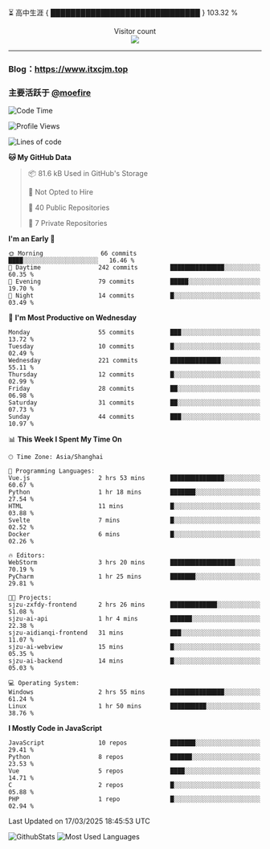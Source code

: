 ⏳ 高中生涯 { ██████████████████████████████ } 103.32 %
<p align="center"> 
  Visitor count<br>
  <img src="https://profile-counter.glitch.me/itxcjm/count.svg" />
</p>

---
### Blog：https://www.itxcjm.top
### 主要活跃于 [@moefire](https://github.com/moefire)
<!--START_SECTION:waka-->
![Code Time](http://img.shields.io/badge/Code%20Time-55%20hrs%207%20mins-blue)

![Profile Views](http://img.shields.io/badge/Profile%20Views-0-blue)

![Lines of code](https://img.shields.io/badge/From%20Hello%20World%20I%27ve%20Written-794.7%20thousand%20lines%20of%20code-blue)

**🐱 My GitHub Data** 

> 📦 81.6 kB Used in GitHub's Storage 
 > 
> 🚫 Not Opted to Hire
 > 
> 📜 40 Public Repositories 
 > 
> 🔑 7 Private Repositories 
 > 
**I'm an Early 🐤** 

```text
🌞 Morning                66 commits          ████░░░░░░░░░░░░░░░░░░░░░   16.46 % 
🌆 Daytime                242 commits         ███████████████░░░░░░░░░░   60.35 % 
🌃 Evening                79 commits          █████░░░░░░░░░░░░░░░░░░░░   19.70 % 
🌙 Night                  14 commits          █░░░░░░░░░░░░░░░░░░░░░░░░   03.49 % 
```
📅 **I'm Most Productive on Wednesday** 

```text
Monday                   55 commits          ███░░░░░░░░░░░░░░░░░░░░░░   13.72 % 
Tuesday                  10 commits          █░░░░░░░░░░░░░░░░░░░░░░░░   02.49 % 
Wednesday                221 commits         ██████████████░░░░░░░░░░░   55.11 % 
Thursday                 12 commits          █░░░░░░░░░░░░░░░░░░░░░░░░   02.99 % 
Friday                   28 commits          ██░░░░░░░░░░░░░░░░░░░░░░░   06.98 % 
Saturday                 31 commits          ██░░░░░░░░░░░░░░░░░░░░░░░   07.73 % 
Sunday                   44 commits          ███░░░░░░░░░░░░░░░░░░░░░░   10.97 % 
```


📊 **This Week I Spent My Time On** 

```text
🕑︎ Time Zone: Asia/Shanghai

💬 Programming Languages: 
Vue.js                   2 hrs 53 mins       ███████████████░░░░░░░░░░   60.67 % 
Python                   1 hr 18 mins        ███████░░░░░░░░░░░░░░░░░░   27.54 % 
HTML                     11 mins             █░░░░░░░░░░░░░░░░░░░░░░░░   03.88 % 
Svelte                   7 mins              █░░░░░░░░░░░░░░░░░░░░░░░░   02.52 % 
Docker                   6 mins              █░░░░░░░░░░░░░░░░░░░░░░░░   02.26 % 

🔥 Editors: 
WebStorm                 3 hrs 20 mins       ██████████████████░░░░░░░   70.19 % 
PyCharm                  1 hr 25 mins        ███████░░░░░░░░░░░░░░░░░░   29.81 % 

🐱‍💻 Projects: 
sjzu-zxfdy-frontend      2 hrs 26 mins       █████████████░░░░░░░░░░░░   51.08 % 
sjzu-ai-api              1 hr 4 mins         ██████░░░░░░░░░░░░░░░░░░░   22.38 % 
sjzu-aidianqi-frontend   31 mins             ███░░░░░░░░░░░░░░░░░░░░░░   11.07 % 
sjzu-ai-webview          15 mins             █░░░░░░░░░░░░░░░░░░░░░░░░   05.35 % 
sjzu-ai-backend          14 mins             █░░░░░░░░░░░░░░░░░░░░░░░░   05.03 % 

💻 Operating System: 
Windows                  2 hrs 55 mins       ███████████████░░░░░░░░░░   61.24 % 
Linux                    1 hr 50 mins        ██████████░░░░░░░░░░░░░░░   38.76 % 
```

**I Mostly Code in JavaScript** 

```text
JavaScript               10 repos            ███████░░░░░░░░░░░░░░░░░░   29.41 % 
Python                   8 repos             ██████░░░░░░░░░░░░░░░░░░░   23.53 % 
Vue                      5 repos             ████░░░░░░░░░░░░░░░░░░░░░   14.71 % 
C                        2 repos             █░░░░░░░░░░░░░░░░░░░░░░░░   05.88 % 
PHP                      1 repo              █░░░░░░░░░░░░░░░░░░░░░░░░   02.94 % 
```




 Last Updated on 17/03/2025 18:45:53 UTC
<!--END_SECTION:waka-->
![GithubStats](https://github-readme-stats-blue-three.vercel.app/api?username=itxcjm&show_icons=true&theme=light&layout=compact&locale=cn&include_all_commits=true&count_private=true&role=OWNER,ORGANIZATION_MEMBER,COLLABORATOR)
![Most Used Languages](https://github-readme-stats-blue-three.vercel.app/api/top-langs/?username=itxcjm&theme=light&layout=compact&count_private=true&role=OWNER,ORGANIZATION_MEMBER,COLLABORATOR)
